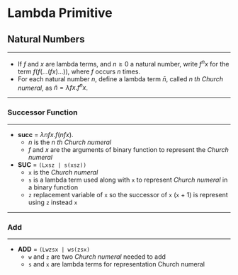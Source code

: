# Lambda Primitive

## Natural Numbers

------

- If $f$ and $x$ are lambda terms, and $n\geq0$ a natural number, write $f^nx$ for the term $f(f(...(fx)...))$, where $f$ occurs $n$ times.
- For each natural number $n$, define a lambda term $\bar{n}$, called $n$ *th Church numeral*, as $\bar{n}=\lambda fx.f^nx$.

------

### Successor Function

------

- **succ** = $\lambda nfx.f(nfx)$.
  - $n$ is the $n$ *th Church numeral* 
  - $f$ and $x$ are the arguments of binary function to represent the *Church numeral*
- **SUC** = `(Lxsz | s(xsz))`
  - `x` is the *Church numeral*
  - `s` is a lambda term used along with `x` to represent *Church numeral* in a binary function 
  - `z` replacement variable of `x` so the successor of `x` (`x` + 1) is represent using `z` instead `x`

------

### Add

------

- **ADD** = `(Lwzsx | ws(zsx)`
  - `w` and `z` are two *Church numeral* needed to add
  - `s` and `x` are lambda terms for representation Church numeral